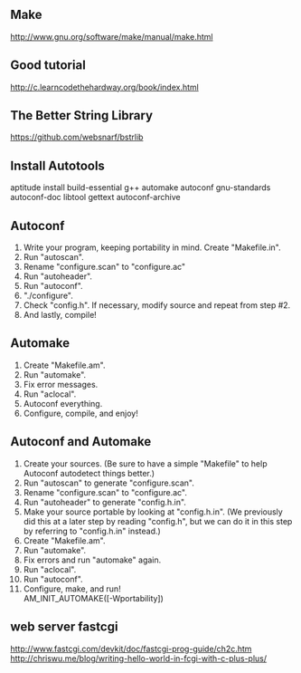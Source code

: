 ## Make
http://www.gnu.org/software/make/manual/make.html

## Good tutorial
http://c.learncodethehardway.org/book/index.html

## The Better String Library 
https://github.com/websnarf/bstrlib  

## Install Autotools  
aptitude install build-essential g++ automake autoconf gnu-standards autoconf-doc libtool gettext autoconf-archive  

## Autoconf
1. Write your program, keeping portability in mind. Create "Makefile.in".  
2. Run "autoscan".  
3. Rename "configure.scan" to "configure.ac"  
4. Run "autoheader".  
5. Run "autoconf".  
6. "./configure".  
7. Check "config.h". If necessary, modify source and repeat from step #2.  
8. And lastly, compile!  

## Automake  
1. Create "Makefile.am".  
2. Run "automake".  
3. Fix error messages.  
4. Run "aclocal".  
5. Autoconf everything.  
6. Configure, compile, and enjoy!   

## Autoconf and Automake  
1. Create your sources. (Be sure to have a simple "Makefile" to help Autoconf autodetect things better.)  
2. Run "autoscan" to generate "configure.scan".  
3. Rename "configure.scan" to "configure.ac".  
4. Run "autoheader" to generate "config.h.in".  
5. Make your source portable by looking at "config.h.in". (We previously did this at a later step by reading "config.h", but we can do it in this step by referring to "config.h.in" instead.)  
6. Create "Makefile.am".  
7. Run "automake".  
8. Fix errors and run "automake" again.  
9. Run "aclocal".  
10. Run "autoconf".  
11. Configure, make, and run!  
AM_INIT_AUTOMAKE([-Wportability])

## web server fastcgi
http://www.fastcgi.com/devkit/doc/fastcgi-prog-guide/ch2c.htm  
http://chriswu.me/blog/writing-hello-world-in-fcgi-with-c-plus-plus/  